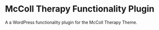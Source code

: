 # McColl Therapy Functionality Plugin

A a WordPress functionality plugin for the McColl Therapy Theme.
